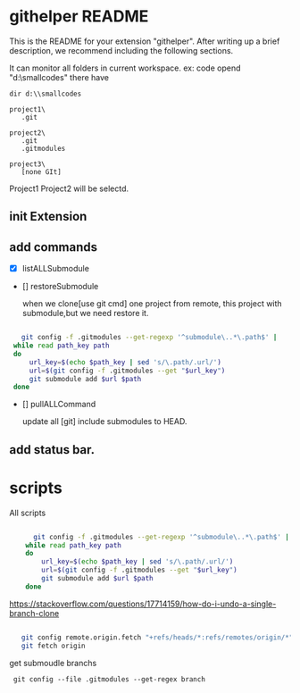 # githelper README

This is the README for your extension "githelper". After writing up a brief description, we recommend including the following sections.

It can monitor all folders in current workspace.
ex: code opend "d:\\smallcodes"
   there have
   ``` 
   dir d:\\smallcodes

   project1\
      .git

   project2\
      .git
      .gitmodules

   project3\
      [none GIt]
   ```

Project1 Project2 will be selectd.


## init Extension

## add commands

   - [X] listALLSubmodule

   - [] restoreSubmodule

      when we clone[use git cmd] one project from remote, this project with submodule,but we need restore it.

   ``` bash restoreSubmodule

      git config -f .gitmodules --get-regexp '^submodule\..*\.path$' |
	while read path_key path
	do
		url_key=$(echo $path_key | sed 's/\.path/.url/')
		url=$(git config -f .gitmodules --get "$url_key")
		git submodule add $url $path
	done

   ```
     

   - [] pullALLCommand

      update all [git] include submodules to HEAD.

## add status bar.




# scripts

All scripts

``` bash restoreSubmodule

      git config -f .gitmodules --get-regexp '^submodule\..*\.path$' |
	while read path_key path
	do
		url_key=$(echo $path_key | sed 's/\.path/.url/')
		url=$(git config -f .gitmodules --get "$url_key")
		git submodule add $url $path
	done

```



https://stackoverflow.com/questions/17714159/how-do-i-undo-a-single-branch-clone

``` bash how-do-i-undo-a-single-branch-clone

   git config remote.origin.fetch "+refs/heads/*:refs/remotes/origin/*"
   git fetch origin
```


get submoudle branchs

```
 git config --file .gitmodules --get-regex branch
```